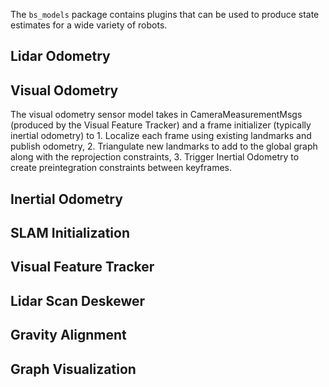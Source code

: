The `bs_models` package contains plugins that can be used to produce state estimates for a wide variety of robots.

## Lidar Odometry

## Visual Odometry

The visual odometry sensor model takes in CameraMeasurementMsgs (produced by the Visual Feature Tracker) and a frame initializer (typically inertial odometry) to 1. Localize each frame using existing landmarks and publish odometry, 2. Triangulate new landmarks to add to the global graph along with the reprojection constraints, 3. Trigger Inertial Odometry to create preintegration constraints between keyframes.

## Inertial Odometry

## SLAM Initialization

## Visual Feature Tracker

## Lidar Scan Deskewer

## Gravity Alignment

## Graph Visualization